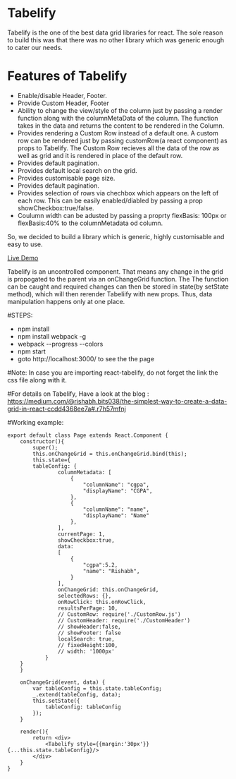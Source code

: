# Tabelify 
Tabelify is the one of the best data grid libraries for react. The sole reason to build this was that there was no other library which was generic enough to cater our needs. 

# Features of Tabelify
* Enable/disable Header, Footer. 
* Provide Custom Header, Footer
* Ability to change the view/style of the column just by passing a render function along with the columnMetaData of the column. The function takes in the data and returns the content to be rendered in the Column.
* Provides rendering  a Custom Row instead of a default one. A custom row can be rendered just by passing customRow(a react component) as props to Tabelify. The Custom Row recieves all the data of the row as well as grid and it is rendered in place of the default row.
* Provides default pagination.
* Provides default local search on the grid.
* Provides customisable page size.
* Provides default pagination.
* Provides selection of rows via chechbox which appears on the left of each row. This can be easily enabled/diabled by passing a prop showCheckbox:true/false.
* Coulumn width can be adusted by passing a proprty flexBasis: 100px or flexBasis:40% to the columnMetadata od column.

So, we decided to build a library which is generic, highly customisable and easy to use.

[Live Demo](http://rishabhbits038.github.io/react-tabelify/)

Tabelify is an uncontrolled component. That means any change in the grid is propogated to the parent via an onChangeGrid function. The The function can be caught and required changes can then be stored in state(by setState method), which will then rerender Tabeliify with new props.
Thus, data manipulation happens only at one place.

#STEPS:
* npm install 
* npm install webpack -g 
* webpack --progress --colors
* npm start 
* goto http://localhost:3000/ to see the the page

#Note: 
In case you are importing react-tabelify, do not forget the link the css file along with it.

#For details on Tabelify, Have a look at the blog : 
https://medium.com/@rishabh.bits038/the-simplest-way-to-create-a-data-grid-in-react-ccdd4368ee7a#.r7h57mfnj

#Working example:

```
export default class Page extends React.Component {
    constructor(){
        super();
        this.onChangeGrid = this.onChangeGrid.bind(this);
        this.state={
        tableConfig: {
                columnMetadata: [
                    {
                        "columnName": "cgpa",
                        "displayName": "CGPA",
                    },
                    {
                        "columnName": "name",
                        "displayName": "Name"
                    },
                ],
                currentPage: 1,
                showCheckbox:true,
                data:
                [
                    {
                        "cgpa":5.2,
                        "name": "Rishabh",
                    }
                ],
                onChangeGrid: this.onChangeGrid,
                selectedRows: {},
                onRowClick: this.onRowClick,
                resultsPerPage: 10,
                // CustomRow: require('./CustomRow.js')
                // CustomHeader: require('./CustomHeader')
                // showHeader:false,
                // showFooter: false
                localSearch: true,
                // fixedHeight:100,
                // width: '1000px'
            }
    }
    }

    onChangeGrid(event, data) {
        var tableConfig = this.state.tableConfig;
        _.extend(tableConfig, data);
        this.setState({
            tableConfig: tableConfig
        });
    }

	render(){
		return <div>
			<Tabelify style={{margin:'30px'}} {...this.state.tableConfig}/>
		</div>
	}
}
```

